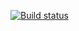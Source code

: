[![Build status](https://ci.appveyor.com/api/projects/status/qpr8jw6jcyq2fc9o?svg=true)](https://ci.appveyor.com/project/xqzrk/seleniumhw)